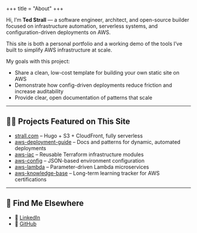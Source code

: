 +++
title = "About"
+++

Hi, I’m **Ted Strall** — a software engineer, architect, and open-source builder focused on infrastructure automation, serverless systems, and configuration-driven deployments on AWS.

This site is both a personal portfolio and a working demo of the tools I’ve built to simplify AWS infrastructure at scale.

My goals with this project:

- Share a clean, low-cost template for building your own static site on AWS
- Demonstrate how config-driven deployments reduce friction and increase auditability
- Provide clear, open documentation of patterns that scale

---

## 👷‍♂️ Projects Featured on This Site

- [strall.com](https://strall.com) – Hugo + S3 + CloudFront, fully serverless
- [aws-deployment-guide](https://github.com/tstrall/aws-deployment-guide) – Docs and patterns for dynamic, automated deployments
- [aws-iac](https://github.com/tstrall/aws-iac) – Reusable Terraform infrastructure modules
- [aws-config](https://github.com/tstrall/aws-config) – JSON-based environment configuration
- [aws-lambda](https://github.com/tstrall/aws-lambda) – Parameter-driven Lambda microservices
- [aws-knowledge-base](https://github.com/tstrall/aws-knowledge-base) – Long-term learning tracker for AWS certifications

---

## 🔗 Find Me Elsewhere

- 💼 [LinkedIn](https://www.linkedin.com/in/ted-strall-1057b44/)
- 📂 [GitHub](https://github.com/tstrall)
